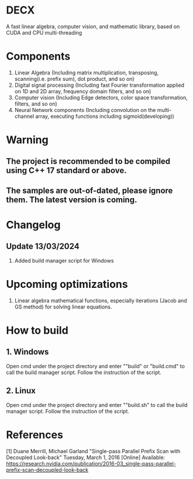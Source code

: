 # DECX
A fast linear algebra, computer vision, and mathematic library, based on CUDA and CPU multi-threading

# Components
1. Linear Algebra (Including matrix multiplication, transposing, scanning(i.e. prefix sum), dot product, and so on)
2. Digital signal processing (Including fast Fourier transformation applied on 1D and 2D array, frequency domain filters, and so on)
3. Computer vision (Including Edge detectors, color space transformation, filters, and so on)
4. Neural Network components (Including convolution on the multi-channel array, executing functions including sigmoid(developing))

# Warning
## The project is recommended to be compiled using C++ 17 standard or above.
## The samples are out-of-dated, please ignore them. The latest version is coming.

# Changelog
## Update 13/03/2024
1. Added build manager script for Windows

# Upcoming optimizations
1. Linear algebra mathematical functions, especially iterations (Jacob and GS method) for solving linear equations.


# How to build
## 1. Windows
   Open cmd under the project directory and enter ""build" or "build.cmd" to call the build manager script. Follow the instruction
   of the script.
## 2. Linux
   Open cmd under the project directory and enter ""build.sh" to call the build manager script. Follow the instruction
   of the script.

# References
[1] Duane Merrill, Michael Garland "Single-pass Parallel Prefix Scan with Decoupled Look-back" Tuesday, March 1, 2016
   [Online] Available: https://research.nvidia.com/publication/2016-03_single-pass-parallel-prefix-scan-decoupled-look-back
